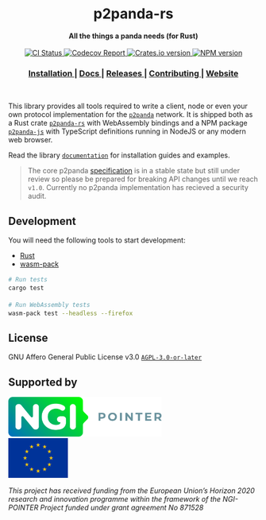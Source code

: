 <h1 align="center">p2panda-rs</h1>

<div align="center">
  <strong>All the things a panda needs (for Rust)</strong>
</div>

<br />

<div align="center">
  <!-- CI status -->
  <a href="https://github.com/p2panda/p2panda/actions">
    <img src="https://img.shields.io/github/checks-status/p2panda/p2panda/main?style=flat-square" alt="CI Status" />
  </a>
  <!-- Codecov report -->
  <a href="https://app.codecov.io/gh/p2panda/p2panda/">
    <img src="https://img.shields.io/codecov/c/gh/p2panda/p2panda?style=flat-square" alt="Codecov Report" />
  </a>
  <!-- Crates version -->
  <a href="https://crates.io/crates/p2panda-rs">
    <img src="https://img.shields.io/crates/v/p2panda-rs.svg?style=flat-square" alt="Crates.io version" />
  </a>
  <!-- NPM version -->
  <a href="https://www.npmjs.com/package/p2panda-js">
    <img src="https://img.shields.io/npm/v/p2panda-js?style=flat-square" alt="NPM version" />
  </a>
</div>

<div align="center">
  <h3>
    <a href="https://github.com/p2panda/p2panda#installation">
      Installation
    </a>
    <span> | </span>
    <a href="https://docs.rs/p2panda-rs">
      Docs
    </a>
    <span> | </span>
    <a href="https://github.com/p2panda/p2panda/releases">
      Releases
    </a>
    <span> | </span>
    <a href="https://github.com/p2panda/handbook#how-to-contribute">
      Contributing
    </a>
        <span> | </span>
    <a href="https://p2panda.org">
      Website
    </a>
  </h3>
</div>

<br />

This library provides all tools required to write a client, node or even your
own protocol implementation for the [`p2panda`] network. It is shipped both as
a Rust crate [`p2panda-rs`] with WebAssembly bindings and a NPM package
[`p2panda-js`] with TypeScript definitions running in NodeJS or any modern web
browser.

Read the library [`documentation`] for installation guides and examples.

> The core p2panda [specification](https://p2panda.org/specification/) is in a 
stable state but still under review so please be prepared for breaking API 
changes until we reach `v1.0`. Currently no p2panda implementation has recieved 
a security audit.

[`documentation`]: https://github.com/p2panda/p2panda
[`p2panda-js`]: https://github.com/p2panda/p2panda/tree/main/p2panda-js
[`p2panda-rs`]: https://github.com/p2panda/p2panda/tree/main/p2panda-rs
[`p2panda`]: https://p2panda.org

## Development

You will need the following tools to start development:
- [Rust](https://www.rust-lang.org/learn/get-started)
- [wasm-pack](https://rustwasm.github.io/wasm-pack/installer/)

```bash
# Run tests
cargo test

# Run WebAssembly tests
wasm-pack test --headless --firefox
```

## License

GNU Affero General Public License v3.0 [`AGPL-3.0-or-later`](LICENSE)

## Supported by

<img src="https://raw.githubusercontent.com/p2panda/.github/main/assets/ngi-logo.png" width="auto" height="80px"><br />
<img src="https://raw.githubusercontent.com/p2panda/.github/main/assets/eu-flag-logo.png" width="auto" height="80px">

*This project has received funding from the European Union’s Horizon 2020
research and innovation programme within the framework of the NGI-POINTER
Project funded under grant agreement No 871528*
